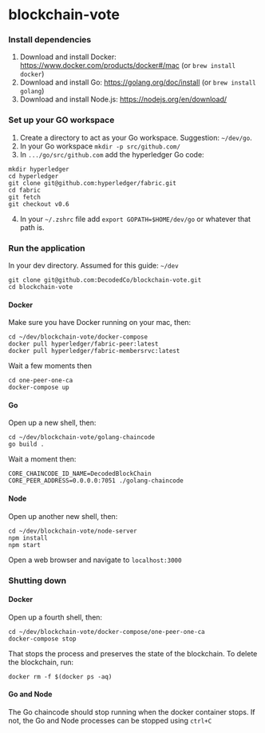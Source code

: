 # blockchain-vote

### Install dependencies

1. Download and install Docker: https://www.docker.com/products/docker#/mac (or `brew install docker`)
2. Download and install Go: https://golang.org/doc/install (or `brew install golang`)
3. Download and install Node.js: https://nodejs.org/en/download/

### Set up your GO workspace

1. Create a directory to act as your Go workspace. Suggestion: `~/dev/go`.
2. In your Go workspace `mkdir -p src/github.com/`
3. In `.../go/src/github.com` add the hyperledger Go code:

```
mkdir hyperledger
cd hyperledger
git clone git@github.com:hyperledger/fabric.git
cd fabric
git fetch
git checkout v0.6
```

4. In your `~/.zshrc` file add `export GOPATH=$HOME/dev/go` or whatever that path is.

### Run the application 

In your dev directory. Assumed for this guide: `~/dev`

```
git clone git@github.com:DecodedCo/blockchain-vote.git
cd blockchain-vote
```

#### Docker

Make sure you have Docker running on your mac, then:

```
cd ~/dev/blockchain-vote/docker-compose
docker pull hyperledger/fabric-peer:latest
docker pull hyperledger/fabric-membersrvc:latest
```

Wait a few moments then

```
cd one-peer-one-ca
docker-compose up
```

#### Go

Open up a new shell, then:

```
cd ~/dev/blockchain-vote/golang-chaincode
go build .
```

Wait a moment then:

```
CORE_CHAINCODE_ID_NAME=DecodedBlockChain CORE_PEER_ADDRESS=0.0.0.0:7051 ./golang-chaincode
```

#### Node

Open up another new shell, then:

```
cd ~/dev/blockchain-vote/node-server
npm install
npm start
```

Open a web browser and navigate to `localhost:3000`

### Shutting down

#### Docker

Open up a fourth shell, then:

```
cd ~/dev/blockchain-vote/docker-compose/one-peer-one-ca
docker-compose stop
```

That stops the process and preserves the state of the blockchain. To delete the blockchain, run:

```
docker rm -f $(docker ps -aq)
```

#### Go and Node

The Go chaincode should stop running when the docker container stops. If not, the Go and Node processes can be stopped using `ctrl+C`
